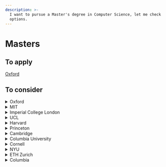 ```yaml
---
description: >-
  I want to pursue a Master's degree in Computer Science, let me check my
  options.
---
```


# Masters

## To apply

[Oxford](options.md#oxford)

## To consider

<details>

<summary>Oxford</summary>



</details>

<details>

<summary>MIT</summary>

### <mark style="color:blue;">Masters of Science in Computational Science and Engineering</mark>

* **Cost:** $28,795 per term
* **Duration:** Students supported by research assistantships (RAs) or teaching assistantships (TAs) may take 24 months or longer to complete the program. Occasionally students who are either self-supported or on fellowship complete the program in 18-24 months. **Full-time**
* **Requirements:**
  * Three letters of recommendation
  * Transcripts
  * Completed ‘Subjects Taken’ section
  * **Statement of objectives** (limited to approximately one page);
  * **Resume or CV**, uploaded in PDF format;
  * **MIT graduate application fee** of $75.
* **English level requirements:** IELTS 7
* **Time commitment:** Full-time
* **Dates:** September 15: Application opens. December 15: Deadline.
* **Places/Applications:** 18-28/
* **Link:** [Masters of Science in Computational Science and Engineering](https://cse.mit.edu/programs/sm/)
* **Additional notes:**&#x20;
  * Required [https://cmsw.mit.edu/graduate-writing-exam/](https://cmsw.mit.edu/graduate-writing-exam/)
  * Curriculum: [https://cse.mit.edu/programs/sm/overview/](https://cse.mit.edu/programs/sm/overview/)
  * And thesis.
  * CSE SM students are expected to maintain a cumulative grade point average (GPA) of at least 4.5 (out of 5) during the course of their studies. _If a student’s term GPA is at or below 4.0 for two sequential terms, if a student receives an Unsatisfactory (“U”) grade in CSE.THG, or if a grade of C or lower is given in any subject, a warning from the CCSE directors will be issued to the student, and the MIT Graduate Academic Performance Group will be alerted._
  * __[_https://ocw.mit.edu/_](https://ocw.mit.edu/)__

## <mark style="color:purple;">MIT Leaders for global operations</mark>

* **Cost:** $161,000
* **Duration:** Two years
* **Requirements:**
  * GRE or GMAT
* **English level requirements:** None
* **Time commitment:** Full-time
* **Dates:** Late September and December. (Opens in July 2023)
* **Places/Applications:** 49/
* **Link:** [MIT Leaders for global operations](https://lgo.mit.edu/engineering/electrical-engineering-and-computer-science/)
* **Additional notes:**&#x20;
  * Dual degree in MBA and EECS.
  * 3.6/5.0 average GPA
  * 160-169 GRE - 670-770 GMAT
  * On average, an LGO student not sponsored by a company will receive a fellowship award that covers 55% of their total tuition. The fellowship is distributed throughout the two-year program, and is applied toward the program’s tuition costs or as a stipend.

</details>

<details>

<summary>Imperial College London</summary>

## <mark style="color:blue;">MSc Applied Computational Science and Engineering</mark>

* **Cost:** £39,400 Overseas
* **Duration:** 1 year
* **Requirements:**
  * GPA score of 3.75/5 or better. Preference is given to candidates with 4/5 or better.
  * 2:1 in engineering or a science-based discipline
* **English level requirements:** IELTS 7.0, TOEFL 100
* **Time commitment:** Full-time
* **Dates:** 30 June deadline
* **Places/Applications:**
* **Link:** [MSc Applied Computational Science and Engineering](https://www.imperial.ac.uk/study/courses/postgraduate-taught/applied-computational-science/)
* **Additional notes:**&#x20;

</details>

<details>

<summary>UCL</summary>

## <mark style="color:blue;">Computer Graphics, Vision and Imaging MSc</mark>

* **Cost:** £35,000
* **Duration:** 1 year
* **Requirements:**
  * A minimum of an upper second-class UK Bachelor's degree (or an international qualification of an equivalent standard in a subject other than computer science or information technology.
  * A Bachelor's degree from a listed institution with a GPA of 4.0/5.0
  * Personal statement
* **English level requirements:** Level 2. **TOEFL** Overall score of 96 with 24/30 in reading and writing and 22/30 in speaking and listening. **IELTS** Overall score of 7.0 and a minimum of 6.5 in each component.
* **Time commitment:** Full time
* **Dates:** All applicants: 17 Oct 2022 – 31 Mar 2023
* **Places/Applications:**
* **Link:** [Computer Graphics, Vision and Imaging MSc](https://www.ucl.ac.uk/prospective-students/graduate/taught-degrees/computer-graphics-vision-and-imaging-msc)
* **Additional notes:** This programme is suitable for international students on a Student visa – study must be full-time, face-to-face, starting September. Mentioned visa, the other ones didn't.

## <mark style="color:purple;">Computer Science MSc</mark>

* **Cost:** £35,000
* **Duration:** 1 year
* **Requirements:**
  * A minimum of an upper second-class UK Bachelor's degree (or an international qualification of an equivalent standard in a subject other than computer science or information technology.
  * A Bachelor's degree from a listed institution with a GPA of 4.0/5.0
  * Personal statement
* **English level requirements:** Level 2. **TOEFL** Overall score of 96 with 24/30 in reading and writing and 22/30 in speaking and listening. **IELTS** Overall score of 7.0 and a minimum of 6.5 in each component.
* **Time commitment:** Full time
* **Dates:** All applicants: 17 Oct 2022 – 31 Mar 2023
* **Places/Applications:**
* **Link:** [Computer Science MSc](https://www.ucl.ac.uk/prospective-students/graduate/taught-degrees/computer-science-msc)
* **Additional notes:**&#x20;

## <mark style="color:purple;">Computational Statistics and Machine Learning MSc</mark>

* **Cost:** £35,000
* **Duration:** 1 year
* **Requirements:**
  * A minimum of an upper second-class UK Bachelor's degree (or an international qualification of an equivalent standard in a subject other than computer science or information technology.
  * A Bachelor's degree from a listed institution with a GPA of 4.0/5.0
  * Personal statement
* **English level requirements:** Level 2. **TOEFL** Overall score of 96 with 24/30 in reading and writing and 22/30 in speaking and listening. **IELTS** Overall score of 7.0 and a minimum of 6.5 in each component.
* **Time commitment:** Full time
* **Dates:** All applicants: 17 Oct 2022 – 31 Mar 2023
* **Places/Applications:**
* **Link:** [Computational Statistics and Machine Learning MSc](https://www.ucl.ac.uk/prospective-students/graduate/taught-degrees/computational-statistics-and-machine-learning-msc)
* **Additional notes:**&#x20;

## <mark style="color:purple;">Artificial Intelligence for Sustainable Development MSc</mark>

* **Cost:** £35,000
* **Duration:** 1 year
* **Requirements:**
  * A minimum of an upper second-class UK Bachelor's degree (or an international qualification of an equivalent standard in a subject other than computer science or information technology.
  * A Bachelor's degree from a listed institution with a GPA of 4.0/5.0
  * Personal statement
* **English level requirements:** Level 2. **TOEFL** Overall score of 96 with 24/30 in reading and writing and 22/30 in speaking and listening. **IELTS** Overall score of 7.0 and a minimum of 6.5 in each component.
* **Time commitment:** Full time
* **Dates:** All applicants: 17 Oct 2022 – 31 Mar 2023
* **Places/Applications:**
* **Link:** [Artificial Intelligence for Sustainable Development MSc](https://www.ucl.ac.uk/prospective-students/graduate/taught-degrees/artificial-intelligence-sustainable-development-msc)
* **Additional notes:**&#x20;

</details>

<details>

<summary>Harvard</summary>

## <mark style="color:purple;">Master's in computational science and engineering</mark>

* **Cost:** $59,968 (per year basically)
* **Duration:** 1 year SM, 2 years ME
* **Requirements:**
  * No GRE is needed.
  * Statement of purpose
  * Three recommendation letters.
  * (?)
* **English level requirements:** [TOEFL 80, IELTS 6.5](https://seas.harvard.edu/applied-computation/graduate-programs/masters-computational-science-and-engineering/faq)
* **Time commitment:** Full-time
* **Dates:** Deadline December 1st. Applications become available in September.
* **Places/Applications:** 46/(?) (They say 5000 applications but do not divide them by program)
* **Link:** [Master's in computational science and engineering](https://seas.harvard.edu/applied-computation/graduate-programs/masters-computational-science-and-engineering)
* **Additional notes:**&#x20;
  * Apply to Master of Science (SM) or Master of Engineering (ME - 2 academic years, SM + thesis research project).
  * The CSE master's degree is a full-time on-campus program. All students are required to be registered full-time (i.e. take four 4-credit courses each semester). All of the courses students will take while in the program are offered during the day and require students to be present on campus.

</details>

<details>

<summary>Princeton</summary>

## <mark style="color:purple;">Master of Science in Engineering</mark>

* **Cost:** $57,334 USD per year
* **Duration:** Two years
* **Requirements:**
  * Three letters of recommendation.
  * Transcripts.
  * No GRE is needed.
* **English level requirements:** TOEFL speak 28, IELTS speaking section 8.
* **Time commitment:** Full-time
* **Dates:** Deadline December 1st.
* **Places/Applications:**
* **Link:** [Master's degree](https://www.cs.princeton.edu/grad/masters-degree)
* **Additional notes:** Two tracks, one with thesis, decision on 2nd year.

</details>

<details>

<summary>Cambridge</summary>

## <mark style="color:red;">MPhil in Advanced Computer Science</mark>

* **Cost:**&#x20;
* **Duration:**&#x20;
* **Requirements:**
  * GPA 4.5/5
* **English level requirements:**&#x20;
* **Time commitment:**&#x20;
* **Dates:** Applications for admission in October 2023 will open on 15 September 2022. Places are limited and applicants are encouraged to apply early. Applications will close on 25 February 2023.
* **Places/Applications:**
* **Link:** [M.Phil in Advanced Computer Science (ACS)](https://www.cst.cam.ac.uk/teaching/masters)
* **Additional notes:**&#x20;

</details>

<details>

<summary>Columbia University</summary>



</details>

<details>

<summary>Cornell</summary>

## <mark style="color:blue;">Master of Engineering (M.Eng.) in Computer Science</mark>

* **Cost:** $29500
* **Duration:** 1 year
* **Requirements:**
  * CS 2110 - Object-Oriented Programming and Data Structures
  * CS 3110 - Data Structures and Functional Programming
  * CS 2800 - Discrete Structures
  * CS 3410 - Computer System Organization and Programming
* **English level requirements:** TOEFL **** Writing (>=20), Listening (>=15), Reading (>=20), and Speaking (>=22). IELTS **7/10**&#x20;
* **Time commitment:**&#x20;
* **Dates:**&#x20;
  * **October 1st** ( for Spring admissions - January start )
  * **February 1st** ( for Fall admissions - August start )
* **Places/Applications:** /1000
* **Link:** [Master of Engineering (M.Eng.) in Computer Science](https://www.cs.cornell.edu/masters)
* **Additional notes:**&#x20;

## <mark style="color:blue;">Master Engineering Management</mark>

* **Cost:** $31,228
* **Duration:** Two semesters
* **Requirements:**
  * [Online application](http://gradschool.cornell.edu/admissions/applying/apply-now)
  * Statement of purpose
  * Transcripts
  * Letters of recommendation (3)
  * Application fee
  * TOEFL/IELTS scores for applicants whose native language is not English
  * Technical writing sample&#x20;
* **English level requirements:**&#x20;
  * TOEFL&#x20;
    * Listening - 15
    * Writing - 20
    * Reading - 20
    * Speaking - 22
  * IELTS
    * 7.0 or higher
* **Time commitment:**&#x20;
* **Dates:** February 1, 2023. October 1st
* **Places/Applications:** 100/
* **Link:** [Master Engineering Management](https://www.engmanagement.cornell.edu/em/programs/meng-campus/admissions)
* **Additional notes:**&#x20;

## <mark style="color:red;">Master of Science in Computer Science</mark>

* **Cost:** Fully funded (tuition + stipend)
* **Duration:** 4 semesters long
* **Requirements:**
  * Transcripts of all college-level work
  * Three letters of recommendation including at least one that addresses expository skills and the ability to work in a classroom setting
  * An essay that explains how the degree program and the anticipated thesis area resonates with your career plans.&#x20;
  * GRE scores are optional.
* **English level requirements:** TOEFL Scores on the Writing, Listening, and Reading components must be 24 or higher and 28 or higher for the Speaking component. IELTS scores must be 7.0 or higher.
* **Time commitment:**&#x20;
* **Dates:**&#x20;
* **Places/Applications:** 15/
* **Link:**&#x20;
* **Additional notes:**&#x20;

</details>

<details>

<summary>NYU</summary>

## <mark style="color:blue;">Master in computer science (MSCS)</mark>

* **Cost:** \~$19.827 per term (on 9 credits)
* **Duration:** \~4 terms
* **Requirements:**
  * Minimum
    * A completed application, including a Statement of Academic Purpose
    * Three letters of recommendation
    * GRE scores for all programs (GMAT or LSAT will **not** be accepted)
    * TOEFL or IELTS scores for any student whose native language or medium of undergraduate or graduate instruction is not English
    * A resume or CV of your work experience
  * Successful applicants to the MS program in Computer Science will generally have the following minimum qualifications:
    * Strong GRE Quantitative and Analytical scores. (Typical acceptable scores are near 160 for the quantitative section or 4.0 or better on the new Analytical Writing section.)
    * Positive, specific recommendations.
    * Strong grades in relevant courses.
    * TOEFL, if required, above 620 (paper) or 260 (computer), or 100 (TOEFLI)
    * IELTS, if required, minimum band score of 7.0
* **English level requirements:** 100 TOEFLI, 7.0 IELTS
* **Time commitment:**&#x20;
* **Dates:** March 1, 2023.
* **Places/Applications:**
* **Link:** [Master in computer science (MSCS)](https://cs.nyu.edu/home/master/prospective\_mscs.html)
* **Additional notes:** 36 credits

## <mark style="color:blue;">Computer Science, M.S.</mark>

* **Cost:** \~$19.827 per term (on 9 credits)
* **Duration:** 3-4 terms
* **Requirements:**
  * Official transcripts
    * 3.0 out of 4.0 GPA
  * Statement of purpose/personal statement
  * Resumé
  * Letters of recommendation
* **English level requirements:** TOEFL score of 90 on the internet-based test, an overall band of 7.0 on IELTS, a score of 125 on the Duolingo English Test, a 65 on the Pearson PTE Academics exam, or a C1 Advanced or C2 Proficiency on the Cambridge Assessment English exam.
* **Time commitment:**&#x20;
* **Dates:**&#x20;
* **Places/Applications:**
* **Link:**&#x20;
* **Additional notes:**&#x20;
  * **Applicants** who satisfy one of the following conditions are not required but encouraged to submit a GRE score:
    1. M.S. Applicants without a Computer Science or similar background who successfully complete the [NYU Tandon Bridge](http://engineering.nyu.edu/academics/online/programs/bridge).
    2. Applicant completes 9 credits under [Visiting Student Registration](http://engineering.nyu.edu/admissions/graduate/apply/visiting-students) from an approved list of CSE courses and maintains an average grade of B+ or better.
    3. Applicant has a B.A. or B.S. degree in computer science or computer engineering from NYU, with a GPA of 3.0 or higher.

</details>

<details>

<summary>ETH Zurich</summary>

## <mark style="color:blue;">Master Computer Science</mark>

* **Cost:** 862 USD
* **Duration:** 120 ECTS | 2 years
* **Requirements:** [Link](https://ethz.ch/content/dam/ethz/common/docs/master-profile/englisch/ingenieurwissenschaften/MSc-Computer-Science-Appendix.pdf)
  * GRE Test score is strongly recommended and their applications without GRE General Test scores will be evaluated, but in case of uncertainty excellent GRE General Test scores can make the difference.
* **English level requirements:** C1
* **Time commitment: Full-time**
  * The Master's in Computer Science is a full-​time programme. It is possible to work part-​time during the first two semesters; however, working alongside your studies will most probably prolong your studies. As writing your master’s thesis is a six-​month full-​time project, we strongly recommend you do not work in parallel. More information on financial matters such as cost of living can be found [here](https://www.ethz.ch/en/studies/financial.html).
* **Dates:** 15 December
* **Places/Applications:**
* **Link:** [Master Computer Science](https://ethz.ch/en/studies/master/degree-programmes/engineering-sciences/computer-science.html)
* **Additional notes:**&#x20;
  * Data Management Systems
  * Machine Intelligence
  * Secure and Reliable Systems
  * Visual and Interactive Computing
  * Theoretical Computer Science

</details>

<details>

<summary>Columbia</summary>

## <mark style="color:purple;">**Ms in Computer Science Program**</mark>

* **Cost:** $2.362 per credit
* **Duration:** Full-time registration requirement
* **Requirements:**
  * Transcripts from every post-secondary institution attended (Successful applicants typically have a GPA of 3.5 or higher.)
  * Three recommendation letters
  * Official [**Graduate Record Examination**](http://www.gre.org/) **** (GRE) General Test Scores\*&#x20;
    * **Optional for Spring and Fall 2023 applications**
    * School Code: 2111
    * Most admitted applicants, however, have scores of 750 or higher on the Quantitative section of the test.
  * Personal statement
  * Resumé or Curriculum Vitae
* **English level requirements:** For Internet-based TOEFL test, we recommend a total score of 101. For IELTS, 7
* **Time commitment:**&#x20;
* **Dates:** Computer Science - January 15 (Priority), February 15th (Regular) / November 15
* **Places/Applications:**
* **Link:**&#x20;
* **Additional notes:**&#x20;
  * Students can choose from one of the tracks below. See track webpages for details on track requirements.
    * [Computational Biology](http://www.cs.columbia.edu/education/ms/computationalBiology)[\
      Computer Security](http://www.cs.columbia.edu/education/ms/newComputerSecurity)[\
      Foundations of Computer Science](http://www.cs.columbia.edu/education/ms/foundationsOfCS)[\
      Machine Learning](http://www.cs.columbia.edu/education/ms/machineLearning) \*[\
      Natural Language Processing](http://www.cs.columbia.edu/education/ms/nlp)[\
      Network Systems](http://www.cs.columbia.edu/education/ms/networkSystems)[\
      Software Systems](http://www.cs.columbia.edu/education/ms/softwareSystems)[\
      ](http://www.cs.columbia.edu/education/ms/visionAndGraphics)[Vision, Graphics, Interaction, and Robotics](http://www.cs.columbia.edu/education/ms/visionAndGraphics)[\
      MS Personalized](http://www.cs.columbia.edu/education/ms/MSpersonalized)[\
      MS Thesis](http://www.cs.columbia.edu/education/ms/MSThesis)

</details>
